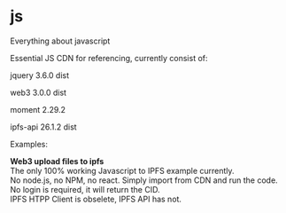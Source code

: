 # js

Everything about javascript

Essential JS CDN for referencing, currently consist of:

jquery 3.6.0 dist

web3 3.0.0 dist

moment 2.29.2

ipfs-api 26.1.2 dist

Examples:

<b>Web3 upload files to ipfs</b><br>
The only 100% working Javascript to IPFS example currently. <br>
No node.js, no NPM, no react. Simply import from CDN and run the code.<br>
No login is required, it will return the CID.<br>
IPFS HTPP Client is obselete, IPFS API has not.<br>
